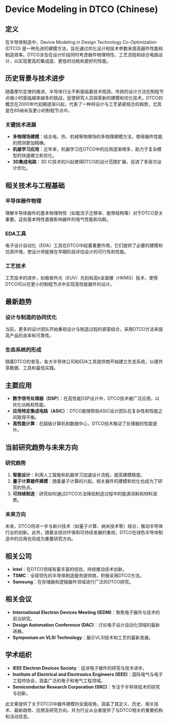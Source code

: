 # Device Modeling in DTCO (Chinese)

## 定义

在半导体制造中，Device Modeling in Design Technology Co-Optimization (DTCO) 是一种先进的建模方法，旨在通过优化设计和技术参数来提高器件性能和制造效率。DTCO涉及在设计阶段同时考虑器件物理特性、工艺流程和综合电路设计，以实现更高的集成度、更低的功耗和更好的性能。

## 历史背景与技术进步

随着摩尔定律的推进，半导体行业不断面临着技术瓶颈。传统的设计方法在制程节点缩小时面临越来越多的挑战，促使研究人员探索新的建模和优化技术。DTCO的概念在2000年代初期逐渐兴起，代表了一种将设计与工艺紧密结合的趋势，尤其是在65纳米及更小的制程节点中。

### 关键技术进展

- **多物理场建模**：结合电、热、机械等物理场的多物理建模方法，使得器件性能的预测更加精确。
- **机器学习应用**：近年来，机器学习在DTCO中的应用逐渐增多，助力于复杂模型的快速建立和优化。
- **3D集成电路**：3D IC技术的兴起使得DTCO的设计范围扩展，促进了多层次设计优化。

## 相关技术与工程基础

### 半导体器件物理

理解半导体器件的基本物理特性（如载流子迁移率、能带结构等）对于DTCO至关重要。这些基本特性直接影响器件的电气性能和功耗。

### EDA工具

电子设计自动化（EDA）工具在DTCO中起着重要作用，它们提供了必要的建模和仿真环境，使设计师能够在早期阶段评估设计的可行性和性能。

### 工艺技术

工艺技术的进步，如极紫外光（EUV）光刻和高k金属栅（HKMG）技术，使得DTCO可以在更小的制程节点中实现高性能器件的设计。

## 最新趋势

### 设计与制造的协同优化

当前，更多的设计团队开始重视设计与制造过程的紧密结合，采用DTCO方法来提高产品的良率和可靠性。

### 生态系统的形成

随着DTCO的普及，各大半导体公司和EDA工具提供商开始建立生态系统，以便共享数据、工具和最佳实践。

## 主要应用

- **数字信号处理器（DSP）**：在高性能DSP设计中，DTCO技术被广泛应用，以优化功耗和性能。
- **应用特定集成电路（ASIC）**：DTCO能够帮助ASIC设计团队在复杂性和性能之间取得平衡。
- **高性能计算**：在超级计算机和数据中心，DTCO技术推动了处理器的性能提升。

## 当前研究趋势与未来方向

### 研究趋势

1. **智能设计**：利用人工智能和机器学习加速设计流程，提高建模精度。
2. **量子计算器件建模**：随着量子计算的兴起，相关器件的建模和优化也成为了研究的热点。
3. **可持续制造**：研究如何通过DTCO方法降低制造过程中的能源消耗和材料浪费。

### 未来方向

未来，DTCO将进一步与新兴技术（如量子计算、纳米技术等）结合，推动半导体行业的创新。此外，随着全球对环保和可持续发展的重视，DTCO在绿色半导体制造中的应用也将成为重要研究方向。

## 相关公司

- **Intel**：在DTCO领域有着丰富的经验，持续推动技术创新。
- **TSMC**：全球领先的半导体制造服务提供商，积极采用DTCO方法。
- **Samsung**：在存储器和逻辑器件领域进行广泛的DTCO研究。

## 相关会议

- **International Electron Devices Meeting (IEDM)**：聚焦电子器件与技术的前沿研究。
- **Design Automation Conference (DAC)**：讨论电子设计自动化领域的最新进展。
- **Symposium on VLSI Technology**：展示VLSI技术和工艺的最新发展。

## 学术组织

- **IEEE Electron Devices Society**：促进电子器件的研究与技术进步。
- **Institute of Electrical and Electronics Engineers (IEEE)**：国际电气与电子工程师协会，涵盖广泛的电子和电气工程领域。
- **Semiconductor Research Corporation (SRC)**：专注于半导体技术的研究与创新。 

此文章提供了关于DTCO中器件建模的全面视角，涵盖了其定义、历史、相关技术、最新趋势、应用及研究方向，并为行业从业者提供了与DTCO相关的重要机构和活动信息。